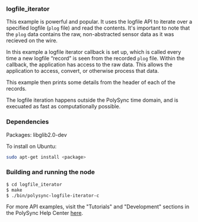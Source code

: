 ### logfile_iterator

This example is powerful and popular. It uses the logfile API to iterate over a specified logfile (`plog` file) and read the contents. It's important to note that the `plog` data contains the raw, non-abstracted sensor data as it was recieved on the wire. 

In this example a logfile iterator callback is set up, which is called every time a new logfile “record” is seen from the recorded `plog` file. Within the callback, the application has access to the raw data. This allows the application to access, convert, or otherwise process that data. 

This example then prints some details from the header of each of the records.

The logfile iteration happens outside the PolySync time domain, and is execuated as fast as computationally possible. 

### Dependencies

Packages: libglib2.0-dev

To install on Ubuntu: 

```bash
sudo apt-get install <package>
```

### Building and running the node

```bash
$ cd logfile_iterator
$ make
$ ./bin/polysync-logfile-iterator-c 
```

For more API examples, visit the "Tutorials" and "Development" sections in the PolySync Help Center [here](https://help.polysync.io/articles/).
